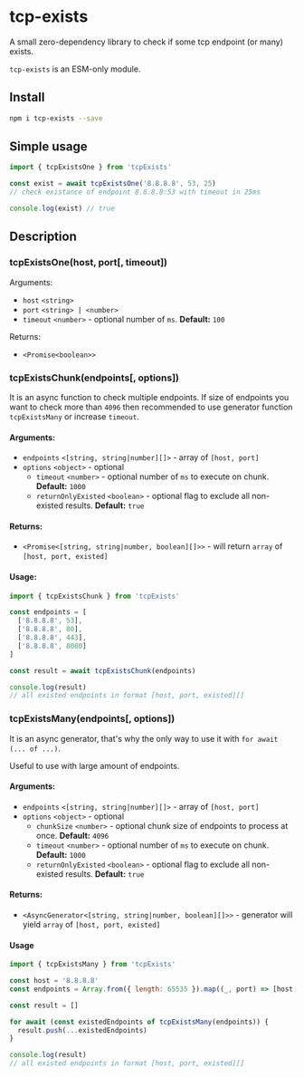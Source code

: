 # tcp-exists
A small zero-dependency library to check if some tcp endpoint (or many) exists.

`tcp-exists` is an ESM-only module.

## Install

```bash
npm i tcp-exists --save
```


## Simple usage
```javascript
import { tcpExistsOne } from 'tcpExists'

const exist = await tcpExistsOne('8.8.8.8', 53, 25)
// check existance of endpoint 8.8.8.8:53 with timeout in 25ms

console.log(exist) // true
```

## Description

### tcpExistsOne(host, port[, timeout])
Arguments:
- `host` `<string>`
- `port` `<string> | <number>`
- `timeout` `<number>` - optional number of `ms`. **Default:** `100`

Returns:
- `<Promise<boolean>>`


### tcpExistsChunk(endpoints[, options])
It is an async function to check multiple endpoints. If size of endpoints you want to check more than `4096` then recommended to use generator function `tcpExistsMany` or increase `timeout`.

#### Arguments:
- `endpoints` `<[string, string|number][]>` - array of `[host, port]`
- `options` `<object>` - optional
    - `timeout` `<number>` - optional number of `ms` to execute on chunk. **Default:** `1000`
    - `returnOnlyExisted` `<boolean>` - optional flag to exclude all non-existed results. **Default:** `true`

#### Returns:
- `<Promise<[string, string|number, boolean][]>>` - will return `array` of `[host, port, existed]`


#### Usage:
```javascript
import { tcpExistsChunk } from 'tcpExists'

const endpoints = [
  ['8.8.8.8', 53],
  ['8.8.8.8', 80],
  ['8.8.8.8', 443],
  ['8.8.8.8', 8080]
]

const result = await tcpExistsChunk(endpoints)

console.log(result)
// all existed endpoints in format [host, port, existed][]
```


### tcpExistsMany(endpoints[, options])
It is an async generator, that's why the only way to use it with `for await (... of ...)`.

Useful to use with large amount of endpoints.

#### Arguments:
- `endpoints` `<[string, string|number][]>` - array of `[host, port]`
- `options` `<object>` - optional
    - `chunkSize` `<number>` - optional chunk size of endpoints to process at once. **Default:** `4096`
    - `timeout` `<number>` - optional number of `ms` to execute on chunk. **Default:** `1000`
    - `returnOnlyExisted` `<boolean>` - optional flag to exclude all non-existed results. **Default:** `true`

#### Returns:
- `<AsyncGenerator<[string, string|number, boolean][]>>` - generator will yield `array` of `[host, port, existed]`


#### Usage
```javascript
import { tcpExistsMany } from 'tcpExists'

const host = '8.8.8.8'
const endpoints = Array.from({ length: 65535 }).map((_, port) => [host, port + 1]) // every port of 8.8.8.8

const result = []

for await (const existedEndpoints of tcpExistsMany(endpoints)) {
  result.push(...existedEndpoints) 
}

console.log(result)
// all existed endpoints in format [host, port, existed][]
```
